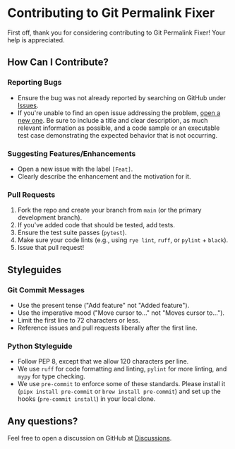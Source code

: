 # Contributing to Git Permalink Fixer

First off, thank you for considering contributing to Git Permalink Fixer! Your help is appreciated.

## How Can I Contribute?

### Reporting Bugs
*   Ensure the bug was not already reported by searching on GitHub under [Issues](https://github.com/huyz/git-permalink-fixer/issues).
*   If you're unable to find an open issue addressing the problem, [open a new one](https://github.com/huyz/git-permalink-fixer/issues/new). Be sure to include a title and clear description, as much relevant information as possible, and a code sample or an executable test case demonstrating the expected behavior that is not occurring.

### Suggesting Features/Enhancements
*   Open a new issue with the label `[Feat]`.
*   Clearly describe the enhancement and the motivation for it.

### Pull Requests
1.  Fork the repo and create your branch from `main` (or the primary development branch).
2.  If you've added code that should be tested, add tests.
3.  Ensure the test suite passes (`pytest`).
4.  Make sure your code lints (e.g., using `rye lint`, `ruff`, or `pylint` + `black`).
5.  Issue that pull request!

## Styleguides

### Git Commit Messages
*   Use the present tense ("Add feature" not "Added feature").
*   Use the imperative mood ("Move cursor to..." not "Moves cursor to...").
*   Limit the first line to 72 characters or less.
*   Reference issues and pull requests liberally after the first line.

### Python Styleguide
*   Follow PEP 8, except that we allow 120 characters per line.
*   We use `ruff` for code formatting and linting, `pylint` for more linting, and `mypy` for type checking.
*   We use `pre-commit` to enforce some of these standards. Please install it (`pipx install pre-commit` or `brew install pre-commit`) and set up the hooks (`pre-commit install`) in your local clone.

## Any questions?

Feel free to open a discussion on GitHub at [Discussions](https://github.com/huyz/git-permalink-fixer/discussions).
